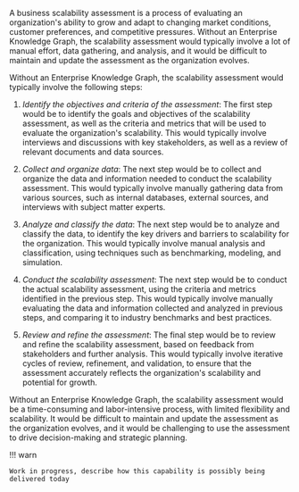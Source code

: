 A business scalability assessment is a process of evaluating an organization's ability to grow and adapt to changing market conditions, customer preferences, and competitive 
pressures. Without an Enterprise Knowledge Graph, the scalability assessment would typically involve a lot of manual effort, data gathering, and analysis, and it would be 
difficult to maintain and update the assessment as the organization evolves.

Without an Enterprise Knowledge Graph, the scalability assessment would typically involve the following steps:

1. _Identify the objectives and criteria of the assessment_: The first step would be to identify the goals and objectives of the scalability assessment, as well as the criteria
   and metrics that will be used to evaluate the organization's scalability. This would typically involve interviews and discussions with key stakeholders, as well as a review
   of relevant documents and data sources.


2. _Collect and organize data_: The next step would be to collect and organize the data and information needed to conduct the scalability assessment. This would typically 
   involve manually gathering data from various sources, such as internal databases, external sources, and interviews with subject matter experts.


3. _Analyze and classify the data_: The next step would be to analyze and classify the data, to identify the key drivers and barriers to scalability for the organization.
   This would typically involve manual analysis and classification, using techniques such as benchmarking, modeling, and simulation.


4. _Conduct the scalability assessment_: The next step would be to conduct the actual scalability assessment, using the criteria and metrics identified in the previous step. 
   This would typically involve manually evaluating the data and information collected and analyzed in previous steps, and comparing it to industry benchmarks and best 
   practices.


5. _Review and refine the assessment_: The final step would be to review and refine the scalability assessment, based on feedback from stakeholders and further analysis. 
    This would typically involve iterative cycles of review, refinement, and validation, to ensure that the assessment accurately reflects the organization's scalability
    and potential for growth.


Without an Enterprise Knowledge Graph, the scalability assessment would be a time-consuming and labor-intensive process, with limited flexibility and scalability. 
It would be difficult to maintain and update the assessment as the organization evolves, and it would be challenging to use the assessment to drive decision-making and 
strategic planning.




!!! warn

    Work in progress, describe how this capability is possibly being delivered today
